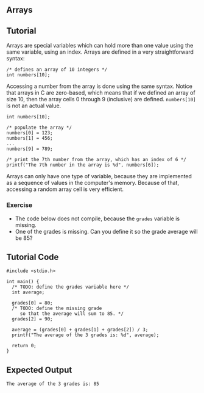 Arrays
------

Tutorial
--------

Arrays are special variables which can hold more than one value using the same variable, using an index. Arrays are defined in a very
straightforward syntax:

    /* defines an array of 10 integers */
    int numbers[10];

Accessing a number from the array is done using the same syntax. Notice that arrays in C are zero-based, which means that if we
defined an array of size 10, then the array cells 0 through 9 (inclusive) are defined. `numbers[10]` is not an actual value.

    int numbers[10];

    /* populate the array */
    numbers[0] = 123;
    numbers[1] = 456;
    ...
    numbers[9] = 789;

    /* print the 7th number from the array, which has an index of 6 */
    printf("The 7th number in the array is %d", numbers[6]);

Arrays can only have one type of variable, because they are implemented as a sequence of values in the computer's memory.
Because of that, accessing a random array cell is very efficient.

### Exercise

* The code below does not compile, because the `grades` variable is missing. 
* One of the grades is missing. Can you define it so the grade average will be 85?

Tutorial Code
-------------

	#include <stdio.h>
    
	int main() {
	  /* TODO: define the grades variable here */
	  int average;

	  grades[0] = 80;
	  /* TODO: define the missing grade 
	     so that the average will sum to 85. */
	  grades[2] = 90;

	  average = (grades[0] + grades[1] + grades[2]) / 3;
	  printf("The average of the 3 grades is: %d", average);

	  return 0;
	}

Expected Output
---------------
	The average of the 3 grades is: 85